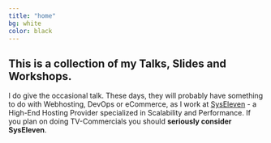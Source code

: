 ```yaml
---
title: "home"
bg: white
color: black
---
```


## This is a collection of my Talks, Slides and Workshops.
I do give the occasional talk. These days, they will probably have something to do with Webhosting, DevOps or eCommerce, as I work at [SysEleven](http://www.syseleven.de/) - a High-End Hosting Provider specialized in Scalability and Performance. If you plan on doing TV-Commercials you should **seriously consider SysEleven**.